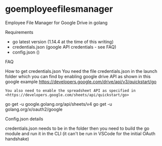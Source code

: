 # goemployeefilesmanager

Employee File Manager for Google Drive in golang

Requirements

- go latest version (1.14.4 at the time of this writing)
- credentials.json (google API credentials - see FAQ)
- config.json ()

FAQ

How to get credentials.json
You need the file credentials.json in the launch folder which you can find by enabling google drive API as shown in this google example
<https://developers.google.com/drive/api/v3/quickstart/go>

    You also need to enable the spreadsheet API as specified in
    <https://developers.google.com/sheets/api/quickstart/go>

go get -u google.golang.org/api/sheets/v4
go get -u golang.org/x/oauth2/google

Config.json details

credentials.json needs to be in the folder then you need to build the go module and run it in the CLI (it can't be run in VSCode for the initial OAuth handshake)

